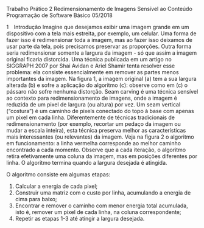 Trabalho Prático 2
Redimensionamento de Imagens Sensível ao Conteúdo
Programação de Software Básico
05/2018

1 Introdução
  Imagine que desejamos exibir uma imagem grande em um dispositivo com a tela mais estreita, por exemplo, um celular. Uma forma de fazer isso é redimensionar toda a imagem, mas ao fazer isso deixamos de usar parte da tela, pois precisamos preservar as proporções. Outra forma seria redimensionar somente a largura da imagem - só que assim a imagem original ficaria distorcida.
  Uma técnica publicada em um artigo no SIGGRAPH 2007 por Shai Avidan e Ariel Shamir tenta resolver esse problema: ela consiste essencialmente em remover as partes menos importantes da imagem. Na figura 1, a imagem original (a) tem a sua largura alterada (b) e sofre a aplicação do algoritmo (c): observe como em (c) o pássaro não sofre nenhuma distorção.
  Seam carving é uma técnica sensível ao contexto para redimensionamento de imagens, onde a imagem é reduzida de um pixel de largura (ou altura) por vez. Um seam vertical (“costura”) é um caminho de pixels conectado do topo à base com apenas um pixel em cada linha. Diferentemente de técnicas tradicionais de redimensionamento (por exemplo, recortar um pedaço da imagem ou mudar a escala inteira), esta técnica preserva melhor as características mais interessantes (ou relevantes) da imagem.
  Veja na figura 2 o algoritmo em funcionamento: a linha vermelha corresponde ao melhor caminho encontrado a cada momento. Observe que a cada iteração, o algoritmo retira efetivamente uma coluna da imagem, mas em posições diferentes por linha. O algoritmo termina quando a largura desejada é atingida.

O algoritmo consiste em algumas etapas:

1. Calcular a energia de cada pixel;
2. Construir uma matriz com o custo por linha, acumulando a energia de cima para baixo;
3. Encontrar e remover o caminho com menor energia total acumulada, isto é, remover um pixel de cada linha, na coluna correspondente;
4. Repetir as etapas 1-3 até atingir a largura desejada.

